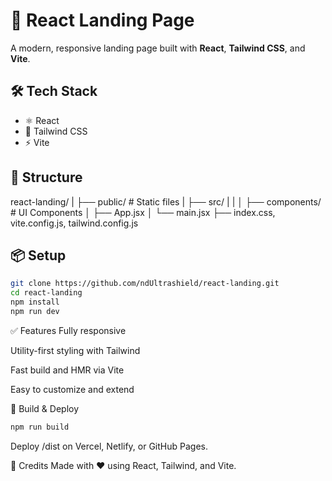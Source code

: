 # 🚀 React Landing Page

A modern, responsive landing page built with **React**, **Tailwind CSS**, and **Vite**.

## 🛠️ Tech Stack

- ⚛️ React
- 💨 Tailwind CSS
- ⚡ Vite

## 📁 Structure

react-landing/
|
├── public/ # Static files
|
├── src/
| |
│ ├── components/ # UI Components
│ ├── App.jsx
│ └── main.jsx
├── index.css, vite.config.js, tailwind.config.js

## 📦 Setup

```bash
git clone https://github.com/ndUltrashield/react-landing.git
cd react-landing
npm install
npm run dev
```

✅ Features
Fully responsive

Utility-first styling with Tailwind

Fast build and HMR via Vite

Easy to customize and extend

🚀 Build & Deploy

```bash
npm run build
```

Deploy /dist on Vercel, Netlify, or GitHub Pages.

🙌 Credits
Made with ❤️ using React, Tailwind, and Vite.

```

```

